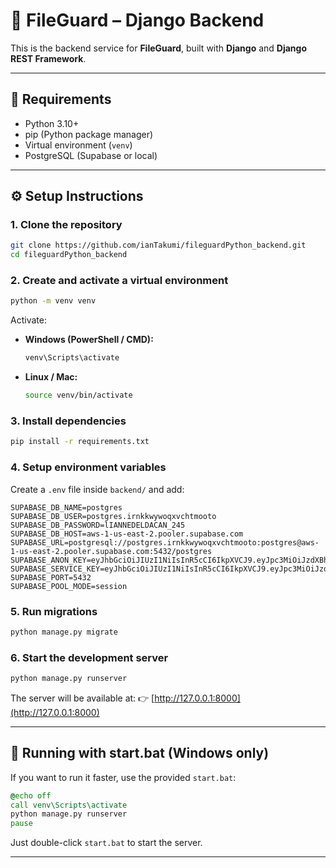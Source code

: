 # 📌 FileGuard – Django Backend

This is the backend service for **FileGuard**, built with **Django** and **Django REST Framework**.

---

## 🚀 Requirements

- Python 3.10+
- pip (Python package manager)
- Virtual environment (`venv`)
- PostgreSQL (Supabase or local)

---

## ⚙️ Setup Instructions

### 1. Clone the repository

```bash
git clone https://github.com/ianTakumi/fileguardPython_backend.git
cd fileguardPython_backend
```

### 2. Create and activate a virtual environment

```bash
python -m venv venv
```

Activate:

- **Windows (PowerShell / CMD):**

  ```bash
  venv\Scripts\activate
  ```

- **Linux / Mac:**

  ```bash
  source venv/bin/activate
  ```

### 3. Install dependencies

```bash
pip install -r requirements.txt
```

### 4. Setup environment variables

Create a `.env` file inside `backend/` and add:

```env
SUPABASE_DB_NAME=postgres
SUPABASE_DB_USER=postgres.irnkkwywoqxvchtmooto
SUPABASE_DB_PASSWORD=lIANNEDELDACAN_245
SUPABASE_DB_HOST=aws-1-us-east-2.pooler.supabase.com
SUPABASE_URL=postgresql://postgres.irnkkwywoqxvchtmooto:postgres@aws-1-us-east-2.pooler.supabase.com:5432/postgres
SUPABASE_ANON_KEY=eyJhbGciOiJIUzI1NiIsInR5cCI6IkpXVCJ9.eyJpc3MiOiJzdXBhYmFzZSIsInJlZiI6Imlybmtrd3l3b3F4dmNodG1vb3RvIiwicm9sZSI6ImFub24iLCJpYXQiOjE3NTg3OTg4ODIsImV4cCI6MjA3NDM3NDg4Mn0.srbROiMWJQe1IYDdRIaEOY3vdo_qaWdUAqHDHfE9wNc
SUPABASE_SERVICE_KEY=eyJhbGciOiJIUzI1NiIsInR5cCI6IkpXVCJ9.eyJpc3MiOiJzdXBhYmFzZSIsInJlZiI6Imlybmtrd3l3b3F4dmNodG1vb3RvIiwicm9sZSI6InNlcnZpY2Vfcm9sZSIsImlhdCI6MTc1ODc5ODg4MiwiZXhwIjoyMDc0Mzc0ODgyfQ.rxGn9BSAIAycXG4IF20wzUuSJNbQEq_sDOZzedZascU
SUPABASE_PORT=5432
SUPABASE_POOL_MODE=session
```

### 5. Run migrations

```bash
python manage.py migrate
```

### 6. Start the development server

```bash
python manage.py runserver
```

The server will be available at:
👉 [http://127.0.0.1:8000](http://127.0.0.1:8000)

---

## 🧪 Running with start.bat (Windows only)

If you want to run it faster, use the provided `start.bat`:

```bat
@echo off
call venv\Scripts\activate
python manage.py runserver
pause
```

Just double-click `start.bat` to start the server.

---
